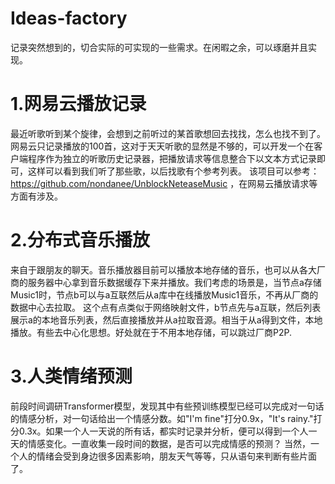 # Ideas-factory
记录突然想到的，切合实际的可实现的一些需求。在闲暇之余，可以琢磨并且实现。


# 1.网易云播放记录
   最近听歌听到某个旋律，会想到之前听过的某首歌想回去找找，怎么也找不到了。网易云只记录播放的100首，这对于天天听歌的显然是不够的，可以开发一个在客户端程序作为独立的听歌历史记录器，把播放请求等信息整合下以文本方式记录即可，这样可以看到我们听了那些歌，以后找歌有个参考列表。  该项目可以参考：https://github.com/nondanee/UnblockNeteaseMusic ，在网易云播放请求等方面有涉及。
   
# 2.分布式音乐播放
   来自于跟朋友的聊天。音乐播放器目前可以播放本地存储的音乐，也可以从各大厂商的服务器中心拿到音乐数据缓存下来并播放。我们考虑的场景是，当节点a存储Music1时，节点b可以与a互联然后从a库中在线播放Music1音乐，不再从厂商的数据中心去拉取。
   这个点有点类似于网络映射文件，b节点先与a互联，然后列表展示a的本地音乐列表，然后直接播放并从a拉取音源。相当于从a得到文件，本地播放。有些去中心化思想。好处就在于不用本地存储，可以跳过厂商P2P.
# 3.人类情绪预测
   前段时间调研Transformer模型，发现其中有些预训练模型已经可以完成对一句话的情感分析，对一句话给出一个情感分数。如"I'm fine"打分0.9x，"It's rainy."打分0.3x。如果一个人一天说的所有话，都实时记录并分析，便可以得到一个人一天的情感变化。一直收集一段时间的数据，是否可以完成情感的预测？
   当然，一个人的情绪会受到身边很多因素影响，朋友天气等等，只从语句来判断有些片面了。

